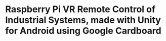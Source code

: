 # Raspberry Pi VR Remote Control of Industrial Systems, made with Unity for Android using Google Cardboard
